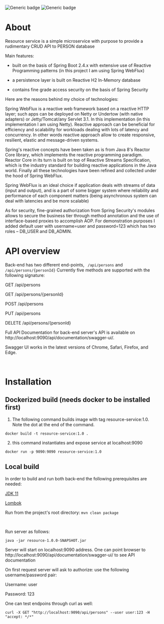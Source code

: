
![Generic badge](https://img.shields.io/badge/Build-passing-green.svg)
![Generic badge](https://img.shields.io/badge/Language-Java-blue.svg)

# About

Resource service is a simple microservice with purpose to provide a rudimentary CRUD API to PERSON database

Main features:

 - built on the basis of Spring Boot 2.4.x with extensive use of Reactive Programming patterns (in this project I am using Spring WebFlux)

 - a persistence layer is built on Reactive H2 In-Memory database  

 - contains fine grade access security on the basis of Spring Security

Here are the reasons behind my choice of technologies:

Spring WebFlux is a reactive web framework based on a reactive HTTP layer; such apps can be deployed on Netty or Undertow (with native adapters) or Jetty/Tomcat/any Servlet 3.1. In this implementation (in this implementation I am using Netty). Reactive approach can be beneficial for efficiency and scalability for workloads dealing with lots of latency and concurrency. In other words reactive approach allow to create responsive, resilient, elastic and message-driven systems. 

Spring's reactive concepts have been taken as is from Java 8's Reactor Core library, which implements the reactive programming paradigm. Reactor Core in its turn is built on top of Reactive Streams Specification, which is the industry standard for building reactive applications in the Java world. Finally all these technologies have been refined and collected under the hood of Spring WebFlux.

Spring WebFlux is an ideal choice if application deals with streams of data (input and output), and is a part of some bigger system where reliability and performance of each component matters (being asynchronous system can deal with latencies and be more scalable)

As for security, fine-grained authorization from Spring Security's modules allows to secure the business tier through method annotation and the use of interface-based proxies to accomplish AOP. For demonstration purposes I added default user with username=user and password=123 which has two roles – DB_USER and DB_ADMIN.

# API overview

Back-end has two different end-points, `` /api/persons`` and `` /api/persons/{personId}``
Currently five methods are supported with the following signature:

GET /api/persons 

GET /api/persons/{personId}

POST /api/persons

PUT /api/persons

DELETE /api/persons/{personId}

Full API Documentation for back-end server's API is available on http://localhost:9090/api/documentation/swagger-ui/. 

Swagger UI works in the latest versions of Chrome, Safari, Firefox, and Edge.


<br/>


# Installation

## Dockerized build (needs docker to be installed first)

1) The following command builds image with tag resource-service:1.0. Note the dot at the end of the command.

```
docker build -t resource-service:1.0 .
```

2) this command instantiates and expose service at localhost:9090

```
docker run -p 9090:9090 resource-service:1.0
```


## Local build
In order to build and run both back-end the following prerequisites are needed:

[JDK 11](https://openjdk.java.net/)

[Lombok](https://projectlombok.org/download)

Run from the project's root directory:
``mvn clean package ``


<br/>

Run server as follows:

```
java -jar resource-1.0.0-SNAPSHOT.jar
```

Server will start on localhost:9090 address. One can point browser to http://localhost:9090/api/documentation/swagger-ui/ to see API documentation

On first request server will ask to authorize: use the following username/password pair:

Username: user

Password: 123

One can test endpoins through curl as well:

```
curl -X GET "http://localhost:9090/api/persons" --user user:123 -H "accept: */*"
```

